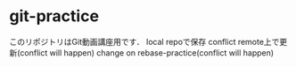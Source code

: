 # git-practice
このリポジトリはGit動画講座用です．
local repoで保存
conflict remote上で更新(conflict will happen)
change on rebase-practice(conflict will happen)
